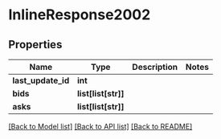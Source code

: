 # InlineResponse2002

## Properties
Name | Type | Description | Notes
------------ | ------------- | ------------- | -------------
**last_update_id** | **int** |  | 
**bids** | **list[list[str]]** |  | 
**asks** | **list[list[str]]** |  | 

[[Back to Model list]](../README.md#documentation-for-models) [[Back to API list]](../README.md#documentation-for-api-endpoints) [[Back to README]](../README.md)


